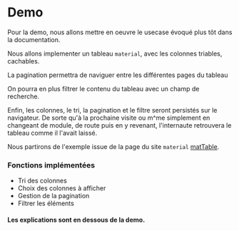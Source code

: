 # Demo

Pour la demo, nous allons mettre en oeuvre le usecase évoqué plus tôt dans la documentation.

Nous allons implementer un tableau `material`, avec les colonnes triables, cachables.

La pagination permettra de naviguer entre les différentes pages du tableau

On pourra en plus filtrer le contenu du tableau avec un champ de recherche.

Enfin, les colonnes, le tri, la pagination et le filtre seront persistés sur le navigateur. 
De sorte qu'à la prochaine visite ou m^me simplement en changeant de module, de route puis en y revenant, l'internaute retrouvera le tableau comme il l'avait laissé.

Nous partirons de l'exemple issue de la page du site `material` [matTable](https://material.angular.io/components/table/overview).

### Fonctions implémentées

 - Tri des colonnes
 - Choix des colonnes à afficher
 - Gestion de la pagination
 - Filtrer les éléments

#### Les explications sont en dessous de la demo.
